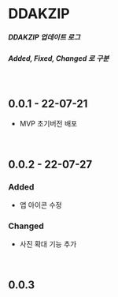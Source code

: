 # DDAKZIP

##### DDAKZIP 업데이트 로그

##### Added, Fixed, Changed 로 구분

<br>

## **0.0.1** - 22-07-21

-   MVP 초기버전 배포

<br>

## **0.0.2** - 22-07-27

### Added

-   앱 아이콘 수정

### Changed

-   사진 확대 기능 추가

<br>

## **0.0.3**
